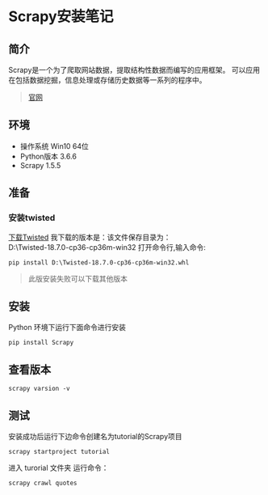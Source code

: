 # Scrapy安装笔记
## 简介
Scrapy是一个为了爬取网站数据，提取结构性数据而编写的应用框架。 可以应用在包括数据挖掘，信息处理或存储历史数据等一系列的程序中。
> [官网](https://scrapy.org/)  
## 环境
- 操作系统 Win10 64位
- Python版本 3.6.6
- Scrapy 1.5.5
## 准备
### 安装twisted
[下载Twisted](https://www.lfd.uci.edu/~gohlke/pythonlibs/#twisted)
我下载的版本是：该文件保存目录为：  
D:\\Twisted-18.7.0-cp36-cp36m-win32
打开命令行,输入命令:

```
pip install D:\Twisted-18.7.0-cp36-cp36m-win32.whl
```
> 此版安装失败可以下载其他版本
## 安装
Python 环境下运行下面命令进行安装
```
pip install Scrapy
```
## 查看版本
```
scrapy varsion -v
```
## 测试
安装成功后运行下边命令创建名为tutorial的Scrapy项目
```
scrapy startproject tutorial

```
进入 turorial 文件夹 运行命令：
```
scrapy crawl quotes
```